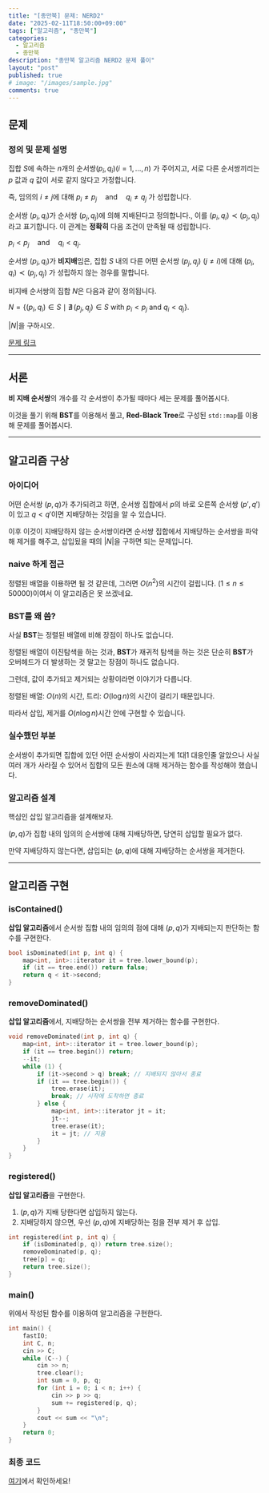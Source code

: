 ```yaml
---
title: "[종만북] 문제: NERD2"
date: "2025-02-11T18:50:00+09:00"
tags: ["알고리즘", "종만북"]
categories:
  - 알고리즘
  - 종만북
description: "종만북 알고리즘 NERD2 문제 풀이"
layout: "post"
published: true
# image: "/images/sample.jpg"
comments: true
---
```


## 문제
### 정의 및 문제 설명
집합 $S$에 속하는 $n$개의 순서쌍$(p_i, q_i)(i = 1, \ldots, n)$
가 주어지고, 서로 다른 순서쌍끼리는 $p$ 값과 $q$ 값이 서로 같지 않다고 가정합니다.

즉, 임의의 $i \neq j$에 대해 $p_i \neq p_j \quad \text{and} \quad q_i \neq q_j$
가 성립합니다.

순서쌍 $(p_i, q_i)$가 순서쌍 $(p_j, q_j)$에 의해 지배된다고 정의합니다., 이를
$(p_i, q_i) \prec (p_j, q_j)$
라고 표기합니다. 이 관계는 **정확히** 다음 조건이 만족될 때 성립합니다.

$p_i < p_j \quad \text{{and}} \quad q_i < q_j.$

순서쌍 $(p_i, q_i)$가 **비지배**임은, 집합 $S$ 내의 다른 어떤 순서쌍 $(p_j, q_j)$ $(j \neq i)$에 대해
$(p_i, q_i) \prec (p_j, q_j)$
가 성립하지 않는 경우를 말합니다.

비지배 순서쌍의 집합 $N$은 다음과 같이 정의됩니다.

$N = \{ (p_i, q_i) \in S \mid \nexists\, (p_j, q_j) \in S \text{ with } p_i < p_j \text{ and } q_i < q_j \}.$

$|N|$을 구하시오.


[문제 링크](https://algospot.com/judge/problem/read/NERD2)
* * *

## 서론
**비 지배 순서쌍**의 개수를 각 순서쌍이 추가될 때마다 세는 문제를 풀어봅시다.

이것을 풀기 위해 **BST**를 이용해서 풀고, **Red-Black Tree**로 구성된 `std::map`를 이용해 문제를 풀어봅시다.

* * *

## 알고리즘 구상
### 아이디어
어떤 순서쌍 $(p,q)$가 추가되려고 하면, 순서쌍 집합에서 $p$의 바로 오른쪽 순서쌍 $(p',q')$이 있고 $q < q'$이면 지배당하는 것임을 알 수 있습니다.

이후 이것이 지배당하지 않는 순서쌍이라면 순서쌍 집합에서 지배당하는 순서쌍을 파악해 제거를 해주고, 삽입됬을 때의 $|N|$을 구하면 되는 문제입니다.

### naive 하게 접근
정렬된 배열을 이용하면 될 것 같은데, 그러면 $O(n^2)$의 시간이 걸립니다. $(1 \leq n \leq 50000)$이여서 이 알고리즘은 못 쓰겠네요.

### BST를 왜 씀?
사실 **BST**는 정렬된 배열에 비해 장점이 하나도 없습니다.

정렬된 배열이 이진탐색을 하는 것과, **BST**가 재귀적 탐색을 하는 것은 단순히 **BST**가 오버헤드가 더 발생하는 것 말고는 장점이 하나도 없습니다.

그런데, 값이 추가되고 제거되는 상황이라면 이야기가 다릅니다.

정렬된 배열: $O(n)$의 시간, 트리: $O(\log n)$의 시간이 걸리기 때문입니다.

따라서 삽입, 제거를 $O(n \log n)$시간 안에 구현할 수 있습니다.

### 실수했던 부분
순서쌍이 추가되면 집합에 있던 어떤 순서쌍이 사라지는게 1대1 대응인줄 알았으나 사실 여러 개가 사라질 수 있어서 집합의 모든 원소에 대해 제거하는 함수를 작성해야 했습니다.

### 알고리즘 설계
핵심인 삽입 알고리즘을 설계해보자.

$(p,q)$가 집합 내의 임의의 순서쌍에 대해 지배당하면, 당연히 삽입할 필요가 없다.

만약 지배당하지 않는다면, 삽입되는 $(p,q)$에 대해 지배당하는 순서쌍을 제거한다.

* * *

## 알고리즘 구현
### isContained()
**삽입 알고리즘**에서 순서쌍 집합 내의 임의의 점에 대해 $(p,q)$가 지배되는지 판단하는 함수를 구현한다.

```c++
bool isDominated(int p, int q) {
    map<int, int>::iterator it = tree.lower_bound(p);
    if (it == tree.end()) return false;
    return q < it->second;
}
```

### removeDominated()
**삽입 알고리즘**에서, 지배당하는 순서쌍을 전부 제거하는 함수를 구현한다.

```c++
void removeDominated(int p, int q) {
    map<int, int>::iterator it = tree.lower_bound(p);
    if (it == tree.begin()) return;
    --it;
    while (1) {
        if (it->second > q) break; // 지배되지 않아서 종료
        if (it == tree.begin()) {
            tree.erase(it);
            break; // 시작에 도착하면 종료
        } else {
            map<int, int>::iterator jt = it;
            jt--;
            tree.erase(it);
            it = jt; // 지움
        }
    }
}
```

### registered()
**삽입 알고리즘**을 구현한다.

1. $(p,q)$가 지배 당한다면 삽입하지 않는다.
2. 지배당하지 않으면, 우선 $(p,q)$에 지배당하는 점을 전부 제거 후 삽입.

```c++
int registered(int p, int q) {
    if (isDominated(p, q)) return tree.size();
    removeDominated(p, q);
    tree[p] = q;
    return tree.size();
}
```

### main()
위에서 작성된 함수를 이용하여 알고리즘을 구현한다.

```c++
int main() {
    fastIO;
    int C, n;
    cin >> C;
    while (C--) {
        cin >> n;
        tree.clear();
        int sum = 0, p, q;
        for (int i = 0; i < n; i++) {
            cin >> p >> q;
            sum += registered(p, q);
        }
        cout << sum << "\n";
    }
    return 0;
}
```

### 최종 코드
[여기](https://github.com/sossos5989/algorithm/blob/main/algospot/nerd2.cc)에서 확인하세요!